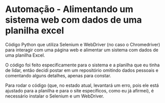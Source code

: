 # Automação - Alimentando um sistema web com dados de uma planilha excel
Código Python que utiliza Selenium e WebDriver (no caso o Chromedriver) para interagir com uma página web e alimentar um sistema com dados de uma planilha Excel.

O código foi feito especificamente para o sistema e a planilha que eu tinha de lidar, então decidi postar em um repositório omitindo dados pessoais e comentando alguns detalhes, apenas para constar.

Para rodar o código (que, no estado atual, levantará um erro, pois ele está ajustado para a planilha e para o site específicos, como eu já afirmei), é necessário instalar o Selenium e um WebDriver.
